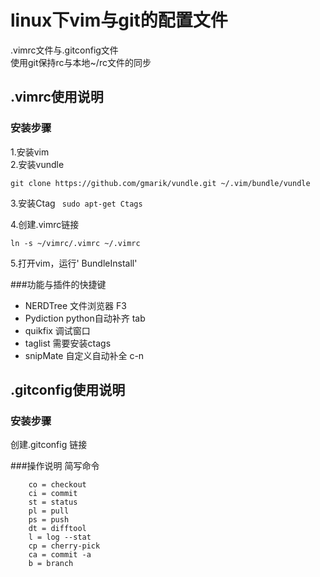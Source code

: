 # linux下vim与git的配置文件
.vimrc文件与.gitconfig文件   
使用git保持rc与本地~/rc文件的同步

## .vimrc使用说明

### 安装步骤
1.安装vim  
2.安装vundle   
```
git clone https://github.com/gmarik/vundle.git ~/.vim/bundle/vundle
```  
3.安装Ctag
``` sudo apt-get Ctags```

4.创建.vimrc链接   
```
ln -s ~/vimrc/.vimrc ~/.vimrc
```
5.打开vim，运行' BundleInstall'      

###功能与插件的快捷键
* NERDTree 文件浏览器 F3
* Pydiction python自动补齐 tab
* quikfix 调试窗口
* taglist 需要安装ctags 
* snipMate 自定义自动补全 c-n



## .gitconfig使用说明
### 安装步骤
创建.gitconfig 链接

###操作说明
简写命令
```
    co = checkout  
    ci = commit  
    st = status  
    pl = pull  
    ps = push  
    dt = difftool  
    l = log --stat  
    cp = cherry-pick  
    ca = commit -a  
    b = branch 
```
